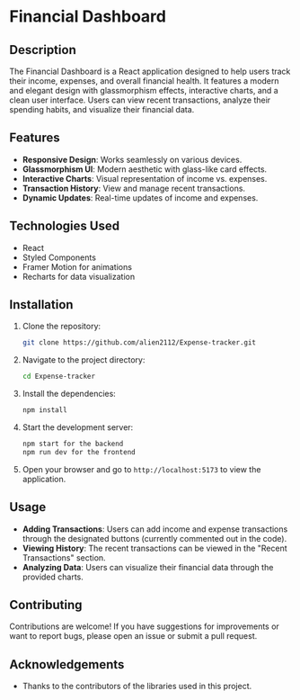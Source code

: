 

# Financial Dashboard

## Description
The Financial Dashboard is a React application designed to help users track their income, expenses, and overall financial health. It features a modern and elegant design with glassmorphism effects, interactive charts, and a clean user interface. Users can view recent transactions, analyze their spending habits, and visualize their financial data.

## Features
- **Responsive Design**: Works seamlessly on various devices.
- **Glassmorphism UI**: Modern aesthetic with glass-like card effects.
- **Interactive Charts**: Visual representation of income vs. expenses.
- **Transaction History**: View and manage recent transactions.
- **Dynamic Updates**: Real-time updates of income and expenses.

## Technologies Used
- React
- Styled Components
- Framer Motion for animations
- Recharts for data visualization

## Installation

1. Clone the repository:
   ```bash
   git clone https://github.com/alien2112/Expense-tracker.git
   ```

2. Navigate to the project directory:
   ```bash
   cd Expense-tracker
   ```

3. Install the dependencies:
   ```bash
   npm install
   ```

4. Start the development server:
   ```bash
   npm start for the backend
   npm run dev for the frontend
   ```

5. Open your browser and go to `http://localhost:5173` to view the application.

## Usage
- **Adding Transactions**: Users can add income and expense transactions through the designated buttons (currently commented out in the code).
- **Viewing History**: The recent transactions can be viewed in the "Recent Transactions" section.
- **Analyzing Data**: Users can visualize their financial data through the provided charts.

## Contributing
Contributions are welcome! If you have suggestions for improvements or want to report bugs, please open an issue or submit a pull request.

## Acknowledgements
- Thanks to the contributors of the libraries used in this project.

